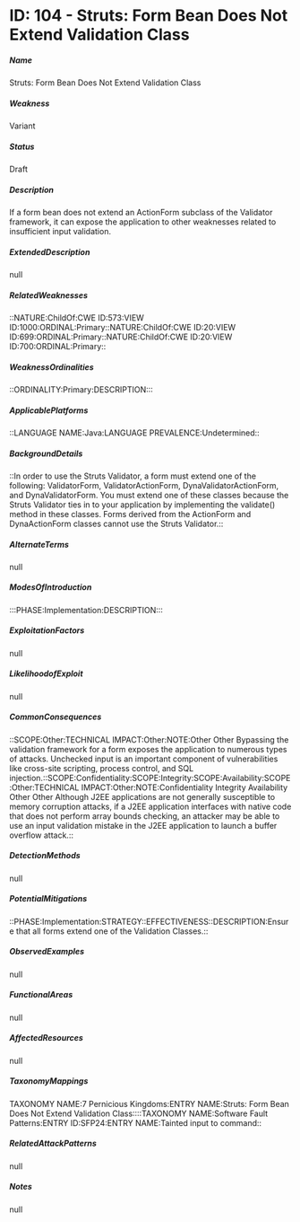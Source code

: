 # ID: 104 - Struts: Form Bean Does Not Extend Validation Class
<h5>Name</h5>Struts: Form Bean Does Not Extend Validation Class
<h5>Weakness</h5>Variant
<h5>Status</h5>Draft
<h5>Description</h5>If a form bean does not extend an ActionForm subclass of the Validator framework, it can expose the application to other weaknesses related to insufficient input validation.
<h5>ExtendedDescription</h5>null
<h5>RelatedWeaknesses</h5>::NATURE:ChildOf:CWE ID:573:VIEW ID:1000:ORDINAL:Primary::NATURE:ChildOf:CWE ID:20:VIEW ID:699:ORDINAL:Primary::NATURE:ChildOf:CWE ID:20:VIEW ID:700:ORDINAL:Primary::
<h5>WeaknessOrdinalities</h5>::ORDINALITY:Primary:DESCRIPTION:::
<h5>ApplicablePlatforms</h5>::LANGUAGE NAME:Java:LANGUAGE PREVALENCE:Undetermined::
<h5>BackgroundDetails</h5>::In order to use the Struts Validator, a form must extend one of the following: ValidatorForm, ValidatorActionForm, DynaValidatorActionForm, and DynaValidatorForm. You must extend one of these classes because the Struts Validator ties in to your application by implementing the validate() method in these classes. Forms derived from the ActionForm and DynaActionForm classes cannot use the Struts Validator.::
<h5>AlternateTerms</h5>null
<h5>ModesOfIntroduction</h5>:::PHASE:Implementation:DESCRIPTION:::
<h5>ExploitationFactors</h5>null
<h5>LikelihoodofExploit</h5>null
<h5>CommonConsequences</h5>::SCOPE:Other:TECHNICAL IMPACT:Other:NOTE:Other Other Bypassing the validation framework for a form exposes the application to numerous types of attacks. Unchecked input is an important component of vulnerabilities like cross-site scripting, process control, and SQL injection.::SCOPE:Confidentiality:SCOPE:Integrity:SCOPE:Availability:SCOPE:Other:TECHNICAL IMPACT:Other:NOTE:Confidentiality Integrity Availability Other Other Although J2EE applications are not generally susceptible to memory corruption attacks, if a J2EE application interfaces with native code that does not perform array bounds checking, an attacker may be able to use an input validation mistake in the J2EE application to launch a buffer overflow attack.::
<h5>DetectionMethods</h5>null
<h5>PotentialMitigations</h5>::PHASE:Implementation:STRATEGY::EFFECTIVENESS::DESCRIPTION:Ensure that all forms extend one of the Validation Classes.::
<h5>ObservedExamples</h5>null
<h5>FunctionalAreas</h5>null
<h5>AffectedResources</h5>null
<h5>TaxonomyMappings</h5>TAXONOMY NAME:7 Pernicious Kingdoms:ENTRY NAME:Struts: Form Bean Does Not Extend Validation Class::::TAXONOMY NAME:Software Fault Patterns:ENTRY ID:SFP24:ENTRY NAME:Tainted input to command::
<h5>RelatedAttackPatterns</h5>null
<h5>Notes</h5>null

